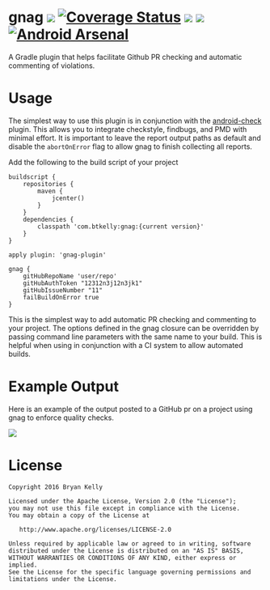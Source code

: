 # gnag <a href="https://travis-ci.org/btkelly/gnag"><img src="https://travis-ci.org/btkelly/gnag.svg" /></a> [![Coverage Status](https://coveralls.io/repos/btkelly/gnag/badge.svg?branch=master&service=github)](https://coveralls.io/github/btkelly/gnag?branch=master) <a href="http://www.detroitlabs.com/"><img src="https://img.shields.io/badge/Sponsor-Detroit%20Labs-000000.svg" /></a> <a href='https://bintray.com/btkelly/maven/gnag-gradle-plugin/_latestVersion'><img src='https://api.bintray.com/packages/btkelly/maven/gnag-gradle-plugin/images/download.svg'></a> [![Android Arsenal](https://img.shields.io/badge/Android%20Arsenal-Gandalf-green.svg?style=true)](https://android-arsenal.com/details/1/3128)
A Gradle plugin that helps facilitate Github PR checking and automatic commenting of violations.

# Usage

The simplest way to use this plugin is in conjunction with the <a href="https://github.com/noveogroup/android-check">android-check</a> plugin. This allows you to integrate checkstyle, findbugs, and PMD with minimal effort. It is important to leave the report output paths as default and disable the `abortOnError` flag to allow gnag to finish collecting all reports.

Add the following to the build script of your project

```
buildscript {
    repositories {
        maven {
            jcenter()
        }
    }
    dependencies {
        classpath 'com.btkelly:gnag:{current version}'
    }
}

apply plugin: 'gnag-plugin'

gnag {
    gitHubRepoName 'user/repo'
    gitHubAuthToken "12312n3j12n3jk1"
    gitHubIssueNumber "11"
    failBuildOnError true
}
```

This is the simplest way to add automatic PR checking and commenting to your project. The options defined in the gnag closure can be overridden by passing command line parameters with the same name to your build. This is helpful when using in conjunction with a CI system to allow automated builds.

# Example Output

Here is an example of the output posted to a GitHub pr on a project using gnag to enforce quality checks.

<img src="https://cloud.githubusercontent.com/assets/826036/11042826/641378e2-86e7-11e5-90ff-555a7cafd78c.png" />

# License

    Copyright 2016 Bryan Kelly
    
    Licensed under the Apache License, Version 2.0 (the "License");
    you may not use this file except in compliance with the License.
    You may obtain a copy of the License at
    
       http://www.apache.org/licenses/LICENSE-2.0
    
    Unless required by applicable law or agreed to in writing, software
    distributed under the License is distributed on an "AS IS" BASIS,
    WITHOUT WARRANTIES OR CONDITIONS OF ANY KIND, either express or implied.
    See the License for the specific language governing permissions and
    limitations under the License.
